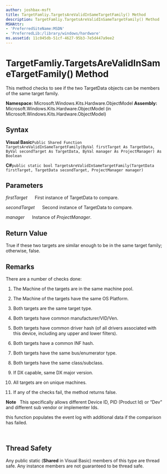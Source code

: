```yaml
---
author: joshbax-msft
title: TargetFamliy.TargetsAreValidInSameTargetFamily() Method
description: TargetFamliy.TargetsAreValidInSameTargetFamily() Method
MSHAttr:
- 'PreferredSiteName:MSDN'
- 'PreferredLib:/library/windows/hardware'
ms.assetid: 11c045db-51cf-4627-95b3-7e5d447a9ee2
---
```


# TargetFamliy.TargetsAreValidInSameTargetFamily() Method


This method checks to see if the two TargetData objects can be members of the same target family.

**Namespace:** Microsoft.Windows.Kits.Hardware.ObjectModel **Assembly:** Microsoft.Windows.Kits.Hardware.ObjectModel (in Microsoft.Windows.Kits.Hardware.ObjectModel)

## Syntax


**Visual Basic**`Public Shared Function TargetsAreValidInSameTargetFamily(ByVal firstTarget As TargetData, ByVal secondTarget As TargetData, ByVal manager As ProjectManager) As Boolean`

**C#**`public static bool TargetsAreValidInSameTargetFamily(TargetData firstTarget, TargetData secondTarget, ProjectManager manager)`

## Parameters


*firstTarget*      First instance of TargetData to compare.

*secondTarget*      Second instance of TargetData to compare.

*manager*      Instance of *ProjectManager*.

## Return Value


True if these two targets are similar enough to be in the same target family; otherwise, false.

## Remarks


There are a number of checks done:

1.  The Machine of the targets are in the same machine pool.

2.  The Machine of the targets have the same OS Platform.

3.  Both targets are the same target type.

4.  Both targets have common manufacturer/VID/Ven.

5.  Both targets have common driver hash (of all drivers associated with this device, including any upper and lower filters).

6.  Both targets have a common INF hash.

7.  Both targets have the same bus/enumerator type.

8.  Both targets have the same class/subclass.

9.  If DX capable, same DX major version.

10. All targets are on unique machines.

11. If any of the checks fail, the method returns false.

**Note**  
This specifically allows different Device ID, PID (Product Id) or “Dev” and different sub vendor or implementer Ids.

this function populates the event log with additional data if the comparison has failed.

 

## Thread Safety


Any public static (**Shared** in Visual Basic) members of this type are thread safe. Any instance members are not guaranteed to be thread safe.

 

 







